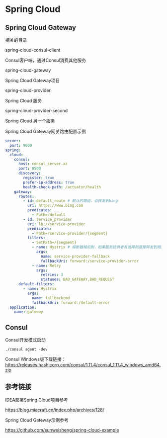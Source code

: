 



# Spring Cloud



## Spring Cloud Gateway

相关的目录

spring-cloud-consul-client

Consul客户端，通过Consul消费其他服务

spring-cloud-gateway

Spring Cloud Gateway项目

spring-cloud-provider

Spring Cloud 服务

spring-cloud-provider-second

Spring Cloud 另一个服务





Spring Cloud Gateway网关路由配置示例

```yml
server:
  port: 9000
spring:
  cloud:
    consul:
      host: consul_server.az
      port: 8500
      discovery:
        register: true
        prefer-ip-address: true
        health-check-path: /actuator/health
    gateway:
      routes:
        - id: default_route # 默认的路由，会转发到bing
          uri: https://www.bing.com
          predicates:
            - Path=/default
        - id: service_provider
          uri: lb://service-provider
          predicates:
            - Path=/service-provider/{segment}
          filters:
            - SetPath=/{segment}
            - name: Hystrix # 熔断器械机制，如果服务提供者有故障则直接转发到相关故障页面
              args:
                name: service-provider-fallback
                fallbackUri: forward:/service-provider-error
            - name: Retry
              args:
                retries: 3
                statuses: BAD_GATEWAY,BAD_REQUEST
      default-filters:
        - name: Hystrix
          args:
            name: fallbackcmd
            fallbackUri: forward:/default-error
  application:
    name: gateway
```



## Consul

Consul开发模式启动

```
./consul agent -dev
```

Consul Windows版下载链接：https://releases.hashicorp.com/consul/1.11.4/consul_1.11.4_windows_amd64.zip



## 参考链接

IDEA部署Spring Cloud项目参考

https://blog.miacraft.cn/index.php/archives/128/

Spring Cloud Gateway示例参考

https://github.com/sunweisheng/spring-cloud-example